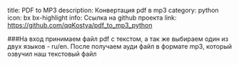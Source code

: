 ﻿title: PDF to MP3
description: Конвертация pdf в mp3
category: python
icon: bx bx-highlight
info: Ссылка на github проекта
link: https://github.com/qqKostya/pdf_to_mp3_python



###На вход принимаем файл pdf с текстом, а так же выбираем один из двух языков - ru/en. После получаем ауди файл в формате mp3, который озвучил наш текстовый файл